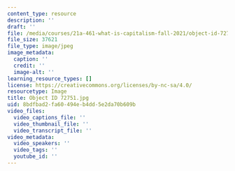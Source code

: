 ```yaml
---
content_type: resource
description: ''
draft: ''
file: /media/courses/21a-461-what-is-capitalism-fall-2021/object-id-72751.jpg
file_size: 37621
file_type: image/jpeg
image_metadata:
  caption: ''
  credit: ''
  image-alt: ''
learning_resource_types: []
license: https://creativecommons.org/licenses/by-nc-sa/4.0/
resourcetype: Image
title: Object ID 72751.jpg
uid: 8bdfbad2-fa60-494e-b4dd-5e2da70b609b
video_files:
  video_captions_file: ''
  video_thumbnail_file: ''
  video_transcript_file: ''
video_metadata:
  video_speakers: ''
  video_tags: ''
  youtube_id: ''
---
```

